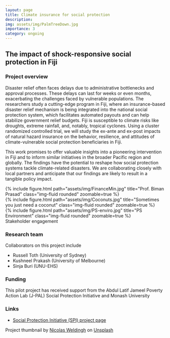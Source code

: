 ```yaml
---
layout: page
title: Climate insurance for social protection
description:
img: assets/img/PalmTreeDown.jpg
importance: 3
category: ongoing
---
```


## The impact of shock-responsive social protection in Fiji

### Project overview

Disaster relief often faces delays due to administrative bottlenecks and approval processes. These delays can last for weeks or even months, exacerbating the challenges faced by vulnerable populations. The researchers study a cutting-edge program in Fiji, where an insurance-based disaster relief mechanism is being integrated into the national social protection system, which facilitates automated payouts and can help stabilize government relief budgets. Fiji is susceptible to climate risks like droughts, extreme rainfall, and, notably, tropical cyclones. Using a cluster randomized controlled trial, we will study the ex-ante and ex-post impacts of natural hazard insurance on the behavior, resilience, and attitudes of climate-vulnerable social protection beneficiaries in Fiji. 

This work promises to offer valuable insights into a pioneering intervention in Fiji and to inform similar initiatives in the broader Pacific region and globally. The findings have the potential to reshape how social protection systems tackle climate-related disasters. We are collaborating closely with local partners and anticipate that our findings are likely to result in a tangible policy impact.


<div class="row">
    <div class="col-sm mt-3 mt-md-0">
        {% include figure.html path="assets/img/FinanceMin.jpg" title="Prof. Biman Prasad" class="img-fluid rounded" zoomable=true %}
    </div>
    <div class="col-sm mt-3 mt-md-0">
        {% include figure.html path="assets/img/Coconuts.jpg" title="Sometimes you just need a coconut" class="img-fluid rounded" zoomable=true %}
    </div>
    <div class="col-sm mt-3 mt-md-0">
        {% include figure.html path="assets/img/PS-enviro.jpg" title="PS Environment" class="img-fluid rounded" zoomable=true %}
    </div>
</div>
<div class="caption">
    Stakeholder engagement 
</div>


### Research team

Collaborators on this project include 
- Russell Toth (University of Sydney)
- Kushneel Prakash (University of Melbourne)
- Sinja Buri (UNU-EHS)

### Funding

This pilot project has received support from the Abdul Latif Jameel Poverty Action Lab (J-PAL) Social Protection Initiative and Monash University

### Links

- [Social Protection Initiative (SPI) project page](https://www.povertyactionlab.org/initiative-project/impact-shock-responsive-social-protection-fiji)





Project thumbnail by <a href="https://unsplash.com/@nicolasweldingh?utm_content=creditCopyText&utm_medium=referral&utm_source=unsplash">Nicolas Weldingh</a> on <a href="https://unsplash.com/photos/green-coconut-palm-tree-on-brown-soil-4MOpFRn08GE?utm_content=creditCopyText&utm_medium=referral&utm_source=unsplash">Unsplash</a>
  
